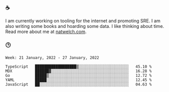 ### ☕

I am currently working on tooling for the internet and promoting SRE. I am also writing some books and hoarding some data. I like thinking about time. Read more about me at [natwelch.com](https://natwelch.com).

### 🕒

<!--START_SECTION:waka-->
```text
Week: 21 January, 2022 - 27 January, 2022

TypeScript   ██████████████████▒░░░░░░░░░░░░░░░░░░░░░░   45.10 % 
MDX          ██████▓░░░░░░░░░░░░░░░░░░░░░░░░░░░░░░░░░░   16.28 % 
Go           █████▒░░░░░░░░░░░░░░░░░░░░░░░░░░░░░░░░░░░   12.72 % 
YAML         █████░░░░░░░░░░░░░░░░░░░░░░░░░░░░░░░░░░░░   12.45 % 
JavaScript   ██░░░░░░░░░░░░░░░░░░░░░░░░░░░░░░░░░░░░░░░   04.63 % 
```
<!--END_SECTION:waka-->
